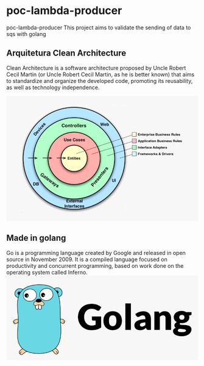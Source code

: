 # poc-lambda-producer
poc-lambda-producer
This project aims to validate the sending of data to sqs with golang

## Arquitetura Clean Architecture
Clean Architecture is a software architecture proposed by Uncle Robert Cecil Martin (or Uncle Robert Cecil Martin, as he is better known) that aims to standardize and organize the developed code, promoting its reusability, as well as technology independence.

![alt text](./assets/clean-architecture.png)

## Made in golang
Go is a programming language created by Google and released in open source in November 2009. It is a compiled language focused on productivity and concurrent programming, based on work done on the operating system called Inferno.
![alt text](./assets/golang.png)